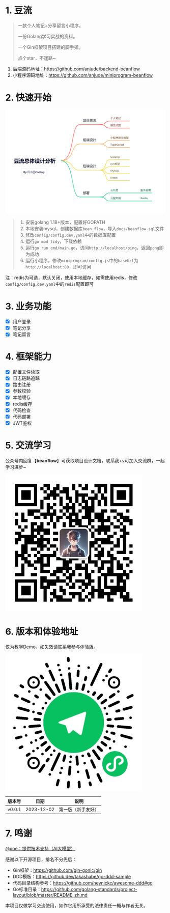 # 1. 豆流
> 一款个人笔记+分享留言小程序。
> 
> 一份Golang学习实战的资料。
> 
> 一个Gin框架项目搭建的脚手架。
> 
> 点个star，不迷路~

1. 后端源码地址：https://github.com/anjude/backend-beanflow
2. 小程序源码地址：https://github.com/anjude/miniprogram-beanflow

# 2. 快速开始
![img.png](docs/img/summary.png)
> 1. 安装golang 1.18+版本，配置好GOPATH
> 2. 本地安装mysql，创建数据库`bean_flow`，导入`docs/beanflow.sql`文件
> 3. 修改`config/config.dev.yaml`中的数据库配置
> 4. 运行`go mod tidy`，下载依赖
> 5. 运行`go run cmd/main.go`，访问`http://localhost/ping`，返回`pong`即为成功
> 6. 运行小程序，修改`miniprogram/config.js`中的`baseUrl`为`http://localhost:80`，即可访问

注：redis为可选，默认关闭，使用本地缓存，如需使用redis，修改`config/config.dev.yaml`中的`redis`配置即可
# 3. 业务功能
- [x] 用户登录
- [x] 笔记分享
- [x] 笔记留言
# 4. 框架能力
- [x] 配置文件读取
- [x] 日志链路追踪
- [x] 路由注册
- [x] 参数校验
- [x] 本地缓存
- [x] redis缓存
- [x] 代码检查
- [x] 代码部署
- [x] JWT鉴权
# 5. 交流学习
公众号内回复【**beanflow**】可获取项目设计文档，联系我+v可加入交流群，一起学习进步~

![qrcode_for_coder_bean.jpg](docs%2Fimg%2Fqrcode_for_coder_bean.jpg)
# 6. 版本和体验地址
仅为教学Demo，如失效请联系我参与体验版。

![beanflow.jpg](docs%2Fimg%2Fbeanflow.jpg)


|  版本号   |     日期     |    说明     |
|:------:|:----------:|:---------:|
| v0.0.1 | 2023-12-02 | 第一版（新手友好） |
# 7. 鸣谢
[@poe：提供技术支持（AI大模型）](https://poe.com)

感谢以下开源项目，排名不分先后：
- Gin框架：https://github.com/gin-gonic/gin
- DDD模板：https://github.dev/takashabe/go-ddd-sample
- 代码目录结构参考：https://github.com/heynickc/awesome-ddd#go
- Go标准目录：https://github.com/golang-standards/project-layout/blob/master/README_zh.md

本项目仅做学习交流使用，如作它用所承受的法律责任一概与作者无关。
